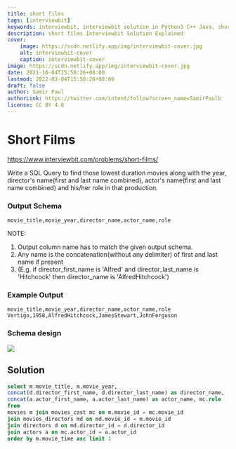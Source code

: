 ```yaml
---
title: short films
tags: [interviewbit]
keywords: interviewbit, interviewbit solution in Python3 C++ Java, short films solution
description: short films Interviewbit Solution Explained
cover:
    image: https://scdn.netlify.app/img/interviewbit-cover.jpg
    alt: interviewbit-cover
    caption: interviewbit-cover
image: https://scdn.netlify.app/img/interviewbit-cover.jpg
date: 2021-10-04T15:58:26+08:00
lastmod: 2022-03-04T15:58:26+08:00
draft: false
author: Samir Paul
authorLink: https://twitter.com/intent/follow?screen_name=SamirPaulb
license: CC BY 4.0
---
```


# Short Films

https://www.interviewbit.com/problems/short-films/

Write a SQL Query to find those lowest duration movies along with the year, director's name(first and last name combined), actor's name(first and last name combined) and his/her role in that production.

### Output Schema

```
movie_title,movie_year,director_name,actor_name,role
```

NOTE:

1. Output column name has to match the given output schema.
2. Any name is the concatenation(without any delimiter) of first and last name if present
3. (E.g. if director_first_name is 'Alfred' and director_last_name is 'Hitchcock' then director_name is 'AlfredHitchcock')

### Example Output

```
movie_title,movie_year,director_name,actor_name,role
Vertigo,1958,AlfredHitchcock,JamesStewart,JohnFerguson
```

### Schema design

![](https://s3-us-west-2.amazonaws.com/ib-assessment-tests/problem_images/sql_course.jpg)

## Solution

```sql
select m.movie_title, m.movie_year,
concat(d.director_first_name, d.director_last_name) as director_name,
concat(a.actor_first_name, a.actor_last_name) as actor_name, mc.role
from
movies m join movies_cast mc on m.movie_id = mc.movie_id
join movies_directors md on md.movie_id = m.movie_id
join directors d on md.director_id = d.director_id
join actors a on mc.actor_id = a.actor_id
order by m.movie_time asc limit 1
```
